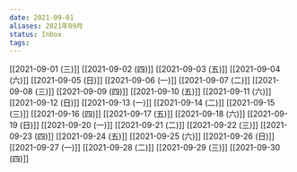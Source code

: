 ```yaml
---
date: 2021-09-01
aliases: 2021年09月
status: Inbox
tags:
---
```


[[2021-09-01 (三)]]
[[2021-09-02 (四)]]
[[2021-09-03 (五)]]
[[2021-09-04 (六)]]
[[2021-09-05 (日)]]
[[2021-09-06 (一)]]
[[2021-09-07 (二)]]
[[2021-09-08 (三)]]
[[2021-09-09 (四)]]
[[2021-09-10 (五)]]
[[2021-09-11 (六)]]
[[2021-09-12 (日)]]
[[2021-09-13 (一)]]
[[2021-09-14 (二)]]
[[2021-09-15 (三)]]
[[2021-09-16 (四)]]
[[2021-09-17 (五)]]
[[2021-09-18 (六)]]
[[2021-09-19 (日)]]
[[2021-09-20 (一)]]
[[2021-09-21 (二)]]
[[2021-09-22 (三)]]
[[2021-09-23 (四)]]
[[2021-09-24 (五)]]
[[2021-09-25 (六)]]
[[2021-09-26 (日)]]
[[2021-09-27 (一)]]
[[2021-09-28 (二)]]
[[2021-09-29 (三)]]
[[2021-09-30 (四)]]
